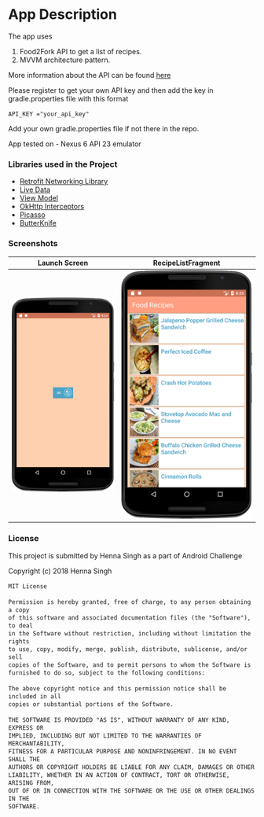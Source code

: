# App Description
The app uses 
1. Food2Fork API to get a list of recipes.
2. MVVM architecture pattern.

More information about the API can be found [here](http://food2fork.com/about/api)

Please register to get your own API key and then add the key in gradle.properties file with this format
```
API_KEY ="your_api_key"
``` 
Add your own gradle.properties file if not there in the repo.

App tested on - Nexus 6 API 23 emulator

### Libraries used in the Project

- [Retrofit Networking Library](http://square.github.io/retrofit/)
- [Live Data](https://developer.android.com/topic/libraries/architecture/livedata)
- [View Model](https://developer.android.com/topic/libraries/architecture/viewmodel)
- [OkHttp Interceptors](https://github.com/square/okhttp/wiki/Interceptors)
- [Picasso](http://square.github.io/picasso/)
- [ButterKnife](http://jakewharton.github.io/butterknife/)

### Screenshots

Launch Screen | RecipeListFragment
--- | ---
![Launch Screen](images/launch.png) | ![RecipeList](images/recipeList.png)

### License

This project is submitted by Henna Singh as a part of Android Challenge

Copyright (c) 2018 Henna Singh
```
MIT License

Permission is hereby granted, free of charge, to any person obtaining a copy
of this software and associated documentation files (the "Software"), to deal
in the Software without restriction, including without limitation the rights
to use, copy, modify, merge, publish, distribute, sublicense, and/or sell
copies of the Software, and to permit persons to whom the Software is
furnished to do so, subject to the following conditions:

The above copyright notice and this permission notice shall be included in all
copies or substantial portions of the Software.

THE SOFTWARE IS PROVIDED "AS IS", WITHOUT WARRANTY OF ANY KIND, EXPRESS OR
IMPLIED, INCLUDING BUT NOT LIMITED TO THE WARRANTIES OF MERCHANTABILITY,
FITNESS FOR A PARTICULAR PURPOSE AND NONINFRINGEMENT. IN NO EVENT SHALL THE
AUTHORS OR COPYRIGHT HOLDERS BE LIABLE FOR ANY CLAIM, DAMAGES OR OTHER
LIABILITY, WHETHER IN AN ACTION OF CONTRACT, TORT OR OTHERWISE, ARISING FROM,
OUT OF OR IN CONNECTION WITH THE SOFTWARE OR THE USE OR OTHER DEALINGS IN THE
SOFTWARE.
```

